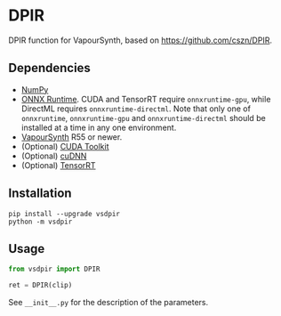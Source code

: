 # DPIR
DPIR function for VapourSynth, based on https://github.com/cszn/DPIR.


## Dependencies
- [NumPy](https://numpy.org/install)
- [ONNX Runtime](https://onnxruntime.ai/). CUDA and TensorRT require `onnxruntime-gpu`, while DirectML requires `onnxruntime-directml`. Note that only one of `onnxruntime`, `onnxruntime-gpu` and `onnxruntime-directml` should be installed at a time in any one environment.
- [VapourSynth](http://www.vapoursynth.com/) R55 or newer.
- (Optional) [CUDA Toolkit](https://developer.nvidia.com/cuda-toolkit)
- (Optional) [cuDNN](https://developer.nvidia.com/cudnn)
- (Optional) [TensorRT](https://developer.nvidia.com/tensorrt)


## Installation
```
pip install --upgrade vsdpir
python -m vsdpir
```


## Usage
```python
from vsdpir import DPIR

ret = DPIR(clip)
```

See `__init__.py` for the description of the parameters.
